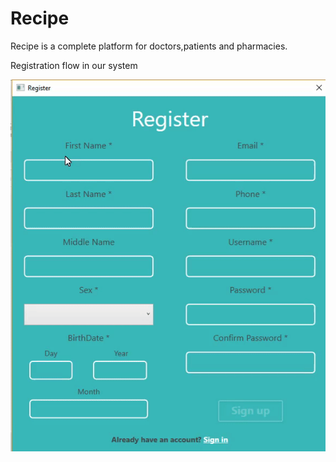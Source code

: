 # Recipe
Recipe is a complete platform for doctors,patients and pharmacies.

Registration flow in our system

![Alt Text](https://github.com/DanielyanAndranik/Recipe/blob/master/docs/UI/ezgif.com-video-to-gif.gif)

